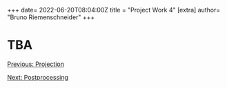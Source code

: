 +++
date= 2022-06-20T08:04:00Z
title = "Project Work 4" 
[extra]
author= "Bruno Riemenschneider"
+++
# TBA 

[Previous: Projection](../projection)

[Next: Postprocessing](../postprocessing)


